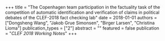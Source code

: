 +++
title = "The Copenhagen team participation in the factuality task of the competition of automatic identification and verification of claims in political debates of the CLEF-2018 fact checking lab"
date = 2018-01-01
authors = ["Dongsheng Wang", "Jakob Grue Simonsen", "Birger Larsen", "Christina Lioma"]
publication_types = ["2"]
abstract = ""
featured = false
publication = "*CLEF 2018 Working Notes*"
+++


